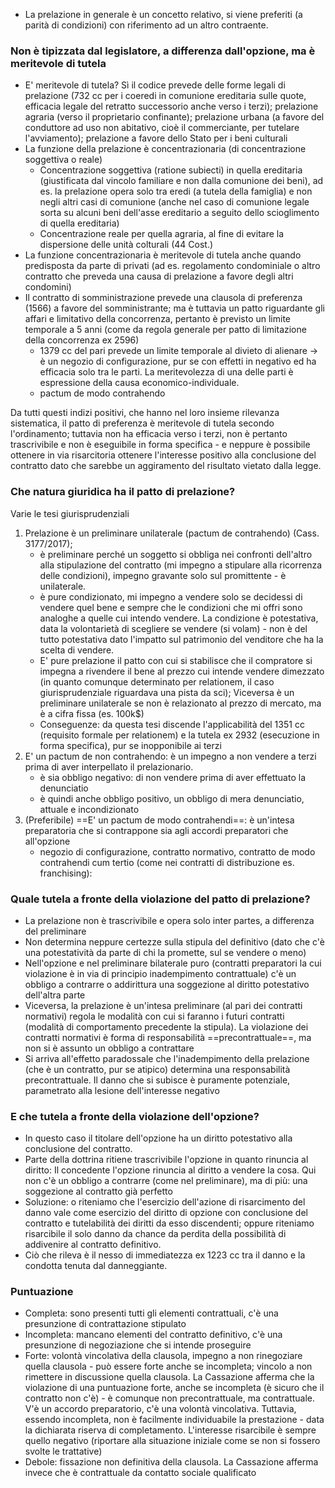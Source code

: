 - La prelazione in generale è un concetto relativo, si viene preferiti (a parità di condizioni) con riferimento ad un altro contraente.

### Non è tipizzata dal legislatore, a differenza dall'opzione, ma è meritevole di tutela
- E' meritevole di tutela? Sì il codice prevede delle forme legali di prelazione (732 cc per i coeredi in comunione ereditaria sulle quote, efficacia legale del retratto successorio anche verso i terzi); prelazione agraria (verso il proprietario confinante); prelazione urbana (a favore del conduttore ad uso non abitativo, cioè il commerciante, per tutelare l'avviamento); prelazione a favore dello Stato per i beni culturali
- La funzione della prelazione è concentrazionaria (di concentrazione soggettiva o reale)
	- Concentrazione soggettiva (ratione subiecti) in quella ereditaria (giustificata dal vincolo familiare e non dalla comunione dei beni), ad es. la prelazione opera solo tra eredi (a tutela della famiglia) e non negli altri casi di comunione (anche nel caso di comunione legale sorta su alcuni beni dell'asse ereditario a seguito dello scioglimento di quella ereditaria)
	- Concentrazione reale per quella agraria, al fine di evitare la dispersione delle unità colturali (44 Cost.)
- La funzione concentrazionaria è meritevole di tutela anche quando predisposta da parte di privati (ad es. regolamento condominiale o altro contratto che preveda una causa di prelazione a favore degli altri condomini)
- Il contratto di somministrazione prevede una clausola di preferenza (1566) a favore del somministrante; ma è tuttavia un patto riguardante gli affari e limitativo della concorrenza, pertanto è previsto un limite temporale a 5 anni (come da regola generale per patto di limitazione della concorrenza ex 2596)
	- 1379 cc del pari prevede un limite temporale al divieto di alienare -> è un negozio di configurazione, pur se con effetti in negativo ed ha efficacia solo tra le parti. La meritevolezza di una delle parti è espressione della causa economico-individuale.
	- pactum de modo contrahendo

Da tutti questi indizi positivi, che hanno nel loro insieme rilevanza sistematica, il patto di preferenza è meritevole di tutela secondo l'ordinamento; tuttavia non ha efficacia verso i terzi, non è pertanto trascrivibile e non è eseguibile in forma specifica - e neppure è possibile ottenere in via risarcitoria ottenere l'interesse positivo alla conclusione del contratto dato che sarebbe un aggiramento del risultato vietato dalla legge.


### Che natura giuridica ha il patto di prelazione?
Varie le tesi giurisprudenziali
1. Prelazione è un preliminare unilaterale (pactum de contrahendo) (Cass. 3177/2017);
	- è preliminare perché un soggetto si obbliga nei confronti dell'altro alla stipulazione del contratto (mi impegno a stipulare alla ricorrenza delle condizioni), impegno gravante solo sul promittente - è unilaterale. 
	- è pure condizionato, mi impegno a vendere solo se decidessi di vendere quel bene e sempre che le condizioni che mi offri sono analoghe a quelle cui intendo vendere. La condizione è potestativa, data la volontarietà di scegliere se vendere (si volam) - non è del tutto potestativa dato l'impatto sul patrimonio del venditore che ha la scelta di vendere.
	- E' pure prelazione il patto con cui si stabilisce che il compratore si impegna a rivendere il bene al prezzo cui intende vendere dimezzato (in quanto comunque determinato per relationem, il caso giurisprudenziale riguardava una pista da sci); Viceversa è un preliminare unilaterale se non è relazionato al prezzo di mercato, ma è a cifra fissa (es. 100k$) 
	- Conseguenze: da questa tesi discende l'applicabilità del 1351 cc (requisito formale per relationem) e la tutela ex 2932 (esecuzione in forma specifica), pur se inopponibile ai terzi
2. E' un pactum de non contrahendo: è un impegno a non vendere a terzi prima di aver interpellato il prelazionario.
	- è sia obbligo negativo: di non vendere prima di aver effettuato la denunciatio
	- è quindi anche obbligo positivo, un obbligo di mera denunciatio, attuale e incondizionato
3. (Preferibile) ==E' un pactum de modo contrahendi==: è un'intesa preparatoria che si contrappone sia agli accordi preparatori che all'opzione
	- negozio di configurazione, contratto normativo, contratto de modo contrahendi cum tertio (come nei contratti di distribuzione es. franchising):

### Quale tutela a fronte della violazione del patto di prelazione?
- La prelazione non è trascrivibile e opera solo inter partes, a differenza del preliminare
- Non determina neppure certezze sulla stipula del definitivo (dato che c'è una potestatività da parte di chi la promette, sul se vendere o meno) 
- Nell'opzione e nel preliminare bilaterale puro (contratti preparatori la cui violazione è in via di principio inadempimento contrattuale) c'è un obbligo a contrarre o addirittura una soggezione al diritto potestativo dell'altra parte
- Viceversa, la prelazione è un'intesa preliminare (al pari dei contratti normativi) regola le modalità con cui si faranno i futuri contratti (modalità di comportamento precedente la stipula). La violazione dei contratti normativi è forma di responsabilità ==precontrattuale==, ma non si è assunto un obbligo a contrattare
- Si arriva all'effetto paradossale che l'inadempimento della prelazione (che è un contratto, pur se atipico) determina una responsabilità precontrattuale. Il danno che si subisce è puramente potenziale, parametrato alla lesione dell'interesse negativo

### E che tutela a fronte della violazione dell'opzione?
- In questo caso il titolare dell'opzione ha un diritto potestativo alla conclusione del contratto. 
- Parte della dottrina ritiene trascrivibile l'opzione in quanto rinuncia al diritto: Il concedente l'opzione rinuncia al diritto a vendere la cosa. Qui non c'è un obbligo a contrarre (come nel preliminare), ma di più: una soggezione al contratto già perfetto
- Soluzione: o riteniamo che l'esercizio dell'azione di risarcimento del danno vale come esercizio del diritto di opzione con conclusione del contratto e tutelabilità dei diritti da esso discendenti; oppure riteniamo risarcibile il solo danno da chance da perdita della possibilità di addivenire al contratto definitivo.
- Ciò che rileva è il nesso di immediatezza ex 1223 cc tra il danno e la condotta tenuta dal danneggiante.

### Puntuazione 
- Completa: sono presenti tutti gli elementi contrattuali, c'è una presunzione di contrattazione stipulato
- Incompleta: mancano elementi del contratto definitivo, c'è una presunzione di negoziazione che si intende proseguire
- Forte: volontà vincolativa della clausola, impegno a non rinegoziare quella clausola - può essere forte anche se incompleta; vincolo a non rimettere in discussione quella clausola. La Cassazione afferma che la violazione di una puntuazione forte, anche se incompleta (è sicuro che il contratto non c'è) - è comunque non precontrattuale, ma contrattuale. V'è un accordo preparatorio, c'è una volontà vincolativa. Tuttavia, essendo incompleta, non è facilmente individuabile la prestazione - data la dichiarata riserva di completamento. L'interesse risarcibile è sempre quello negativo (riportare alla situazione iniziale come se non si fossero svolte le trattative)
- Debole: fissazione non definitiva della clausola.  La Cassazione afferma invece che è contrattuale da contatto sociale qualificato 

